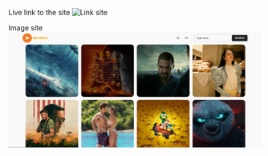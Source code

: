 Live link to the site
![Link site](https://movinow.netlify.app/)

Image site
![Image site](/frontend/public/image-site.PNG)
